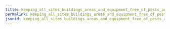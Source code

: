 ```yaml
---
title: keeping_all_sites_buildings_areas_and_equipment_free_of_pests_and_other_animals
permalink: keeping_all_sites_buildings_areas_and_equipment_free_of_pests_and_other_animals.html
jsonid: keeping_all_sites_buildings_areas_and_equipment_free_of_pests_and_other_animals
---
```

